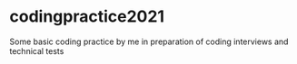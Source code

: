 ﻿# codingpractice2021
Some basic coding practice by me in preparation of coding interviews and technical tests

